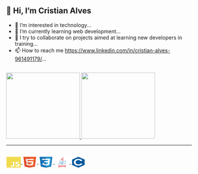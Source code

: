 ## 👋 Hi, I’m Cristian Alves
- 👀 I’m interested in technology...
- 🌱 I’m currently learning web development...
- 💞️ I try to collaborate on projects aimed at learning new developers in training...
- 📫 How to reach me https://www.linkedin.com/in/cristian-alves-961491179/...
  ##
<div>
  <a href="https://github.com/krittz">
  <img width="200px" height="180em" src="https://github-readme-stats.vercel.app/api?username=krittz&show_icons=true&theme=dracula&include_all_commits=true&count_private=true"/>
  <img width="200px" height="180em" src="https://github-readme-stats.vercel.app/api/top-langs/?username=krittz&layout=compact&langs_count=7&theme=dracula"/>
</div>
   <hr>
  <div style="display: inline_block"><br>
  <img align="center" alt="Cris-Js" height="30" width="40" src="https://raw.githubusercontent.com/devicons/devicon/master/icons/javascript/javascript-plain.svg">  
  <img align="center" alt="Cris-HTML" height="30" width="40" src="https://raw.githubusercontent.com/devicons/devicon/master/icons/html5/html5-original.svg">
  <img align="center" alt="Cris-CSS" height="30" width="40" src="https://raw.githubusercontent.com/devicons/devicon/master/icons/css3/css3-original.svg">
  <img align="center" alt="Cris-Java" height="30" width="40" src="https://github.com/devicons/devicon/blob/master/icons/java/java-original-wordmark.svg">
  <img align="center" alt="Cris-C" height="30" width="40" src="https://github.com/devicons/devicon/blob/master/icons/c/c-plain.svg">
</div>

   

